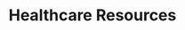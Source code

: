 ---
layout: resource
title: Healthcare Resources
icon: fa-solid fa-hospital
description: Access affirming healthcare from providers trained in LGBTQ+ needs, from primary care to gender-affirming services. Find resources on sexual health, hormone therapy, and wellness strategies to ensure you receive care that respects your identity.
long-description: Accessing affirming healthcare is a fundamental right, yet LGBTQ+ individuals often face barriers including provider discrimination, lack of cultural competency, and insurance coverage issues. These healthcare resources connect you with providers trained in LGBTQ+ healthcare needs, from primary care to specialized services like gender-affirming care. They also offer educational materials on topics like sexual health, hormone therapy, preventative screenings, and wellness strategies. Everyone deserves healthcare that respects their identity and addresses their unique needs with dignity and expertise.
subresources:
  - name: Callen-Lorde
    description: New York-based community health center providing LGBTQ+ affirming care and telehealth options nationwide.
    url: https://callen-lorde.org/

  - name: OutCare Health
    description: A nonprofit directory of LGBTQ+ affirming healthcare providers across the U.S., with educational tools for providers.
    url: https://www.outcarehealth.org/

  - name: TransLine
    description: Free consultation service for healthcare providers caring for transgender and gender-diverse patients.
    url: https://transline.zendesk.com
header-color: "#6a7fdb" # Accordion item header color.
header-font-color: "#fff" # Accordion item font color.
---